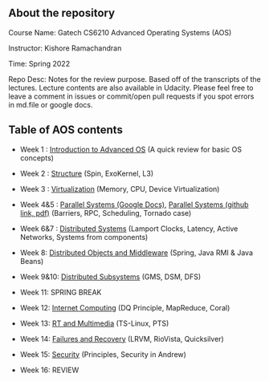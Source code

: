## About the repository
Course Name: Gatech CS6210 Advanced Operating Systems (AOS)

Instructor: Kishore Ramachandran

Time: Spring 2022

<p>Repo Desc: Notes for the review purpose. Based off of the transcripts of the lectures. Lecture contents are also available in Udacity. Please feel free to leave a comment in issues or commit/open pull requests if you spot errors in md.file or google docs. </p>

## Table of AOS contents

- Week 1 : [Introduction to Advanced OS](https://github.com/audrey617/CS6210-Advanced-Operating-Systems-Notes/blob/main/L01_IntroToAOS.md)  (A quick review for basic OS concepts)

- Week 2 : [Structure](https://github.com/audrey617/CS6210-Advanced-Operating-Systems-Notes/blob/main/L02_Structure.md)  (Spin, ExoKernel, L3)

- Week 3 : [Virtualization](https://github.com/audrey617/CS6210-Advanced-Operating-Systems-Notes/blob/main/L03_Virtualization.md) (Memory, CPU, Device Virtualization)

- Week 4&5 : [Parallel Systems (Google Docs)](https://docs.google.com/document/d/1chu8Xz5yP-fJmmAiCy34WcpyaeBAu8fGI-pGVln8IdQ/edit?usp=sharing), [Parallel Systems (github link, pdf)](https://github.com/audrey617/CS6210-Advanced-Operating-Systems-Notes/blob/main/L04_Parallel%20System.pdf)  (Barriers, RPC, Scheduling, Tornado case)

- Week 6&7 : [Distributed Systems](https://github.com/audrey617/CS6210-Advanced-Operating-Systems-Notes/blob/main/L05_Distributed%20Systems.md) (Lamport Clocks, Latency, Active Networks, Systems from components)

- Week 8: [Distributed Objects and Middleware](https://github.com/audrey617/CS6210-Advanced-Operating-Systems-Notes/blob/main/L06_Distributed%20Objects%20and%20Middleware.md) (Spring, Java RMI & Java Beans)

- Week 9&10: [Distributed Subsystems](https://github.com/audrey617/CS6210-Advanced-Operating-Systems-Notes/blob/main/L07_Distributed%20Subsystems.md) (GMS, DSM, DFS)

- Week 11: SPRING BREAK

- Week 12: [Internet Computing](https://github.com/audrey617/CS6210-Advanced-Operating-Systems-Notes/blob/main/L09_Internet%20Computing.md) (DQ Principle, MapReduce, Coral)

- Week 13: [RT and Multimedia](https://github.com/audrey617/CS6210-Advanced-Operating-Systems-Notes/blob/main/L10_RT%20and%20Multimedia.md) (TS-Linux, PTS)

- Week 14: [Failures and Recovery](https://github.com/audrey617/CS6210-Advanced-Operating-Systems-Notes/blob/main/L08_Failures%20and%20Recovery.md) (LRVM, RioVista, Quicksilver)

- Week 15: [Security](https://github.com/audrey617/CS6210-Advanced-Operating-Systems-Notes/blob/main/L11_Security.md) (Principles, Security in Andrew)

- Week 16: REVIEW
